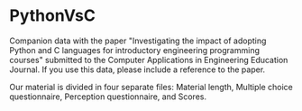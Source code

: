 # PythonVsC
Companion data with the paper "Investigating the impact of adopting Python and C languages for introductory engineering programming courses" submitted to the Computer Applications in Engineering Education Journal. If you use this data, please include a reference to the paper.

Our material is divided in four separate files: Material length, Multiple choice questionnaire, Perception questionnaire, and Scores.

